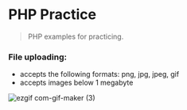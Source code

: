 # PHP Practice

> PHP examples for practicing.

### File uploading:
- accepts the following formats: png, jpg, jpeg, gif
- accepts images below 1 megabyte

![ezgif com-gif-maker (3)](https://user-images.githubusercontent.com/79658534/206243823-e21e2d09-bce6-42dd-b3fd-8085075c30c3.gif)
